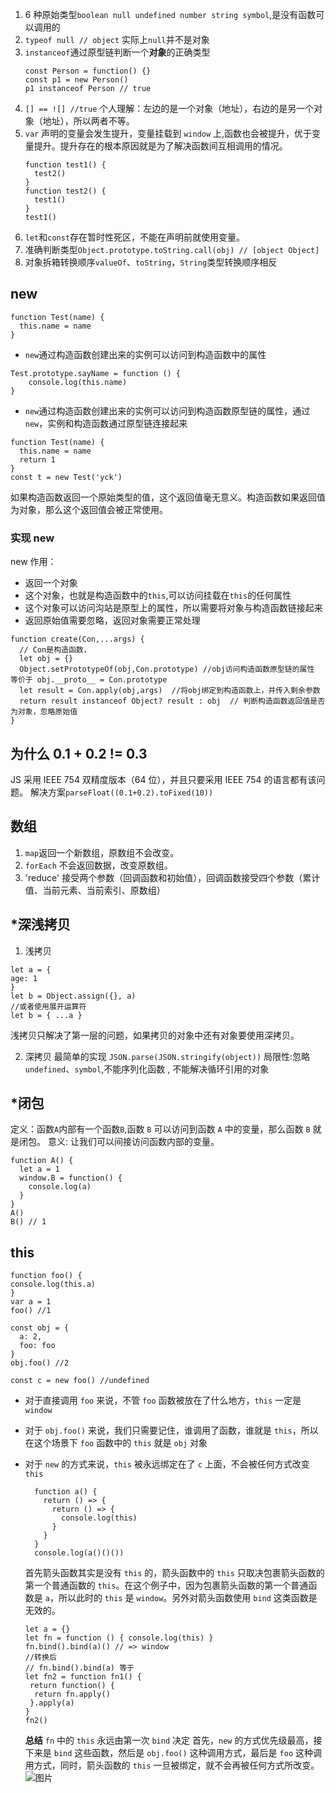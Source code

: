 1. 6 种原始类型`boolean null undefined number string symbol`,是没有函数可以调用的
2. `typeof null // object` 实际上`null`并不是对象
3. `instanceof`通过原型链判断一个**对象**的正确类型
   ```
   const Person = function() {}
   const p1 = new Person()
   p1 instanceof Person // true
   ```
4. `[] == ![] //true` 个人理解：左边的是一个对象（地址），右边的是另一个对象（地址），所以两者不等。
5. `var` 声明的变量会发生提升，变量挂载到 `window` 上,函数也会被提升，优于变量提升。提升存在的根本原因就是为了解决函数间互相调用的情况。
   ```
   function test1() {
     test2()
   }
   function test2() {
     test1()
   }
   test1()
   ```
6. `let`和`const`存在暂时性死区，不能在声明前就使用变量。
7. 准确判断类型`Object.prototype.toString.call(obj) // [object Object]`
8. 对象拆箱转换顺序`valueOf`、`toString`，`String`类型转换顺序相反

## new

```
function Test(name) {
  this.name = name
}
```

- `new`通过构造函数创建出来的实例可以访问到构造函数中的属性

```
Test.prototype.sayName = function () {
    console.log(this.name)
}
```

- `new`通过构造函数创建出来的实例可以访问到构造函数原型链的属性，通过`new`，实例和构造函数通过原型链连接起来

```
function Test(name) {
  this.name = name
  return 1
}
const t = new Test('yck')
```

如果构造函数返回一个原始类型的值，这个返回值毫无意义。构造函数如果返回值为对象，那么这个返回值会被正常使用。

### 实现 new

new 作用：

- 返回一个对象
- 这个对象，也就是构造函数中的`this`,可以访问挂载在`this`的任何属性
- 这个对象可以访问沟站是原型上的属性，所以需要将对象与构造函数链接起来
- 返回原始值需要忽略，返回对象需要正常处理

```
function create(Con,...args) {
  // Con是构造函数，
  let obj = {}
  Object.setPrototypeOf(obj,Con.prototype) //obj访问构造函数原型链的属性 等价于 obj.__proto__ = Con.prototype
  let result = Con.apply(obj,args)  //将obj绑定到构造函数上，并传入剩余参数
  return result instanceof Object? result : obj  // 判断构造函数返回值是否为对象，忽略原始值
}
```

## 为什么 0.1 + 0.2 != 0.3

JS 采用 IEEE 754 双精度版本（64 位），并且只要采用 IEEE 754 的语言都有该问题。
解决方案`parseFloat((0.1+0.2).toFixed(10))`

## 数组

1. `map`返回一个新数组，原数组不会改变。
2. `forEach` 不会返回数据，改变原数组。
3. 'reduce' 接受两个参数（回调函数和初始值），回调函数接受四个参数（累计值、当前元素、当前索引、原数组）

## \*深浅拷贝

1. 浅拷贝

```
let a = {
age: 1
}
let b = Object.assign({}, a)
//或者使用展开运算符
let b = { ...a }
```

浅拷贝只解决了第一层的问题，如果拷贝的对象中还有对象要使用深拷贝。

2. 深拷贝
   最简单的实现 `JSON.parse(JSON.stringify(object))`
   局限性:忽略 `undefined`、`symbol`,不能序列化函数 , 不能解决循环引用的对象

## \*闭包

定义：函数`A`内部有一个函数`B`,函数 `B` 可以访问到函数 `A` 中的变量，那么函数 `B` 就是闭包。
意义: 让我们可以间接访问函数内部的变量。

    function A() {
      let a = 1
      window.B = function() {
        console.log(a)
      }
    }
    A()
    B() // 1

## this

    function foo() {
    console.log(this.a)
    }
    var a = 1
    foo() //1

    const obj = {
      a: 2,
      foo: foo
    }
    obj.foo() //2

    const c = new foo() //undefined

- 对于直接调用 `foo` 来说，不管 `foo` 函数被放在了什么地方，`this` 一定是 `window`
- 对于 `obj.foo()` 来说，我们只需要记住，谁调用了函数，谁就是 `this`，所以在这个场景下 `foo` 函数中的 `this` 就是 `obj` 对象
- 对于 `new` 的方式来说，`this` 被永远绑定在了 `c` 上面，不会被任何方式改变 `this`

        function a() {
          return () => {
            return () => {
              console.log(this)
            }
          }
        }
        console.log(a()()())

  首先箭头函数其实是没有 `this` 的，箭头函数中的 `this` 只取决包裹箭头函数的第一个普通函数的 `this`。在这个例子中，因为包裹箭头函数的第一个普通函数是 `a`，所以此时的 `this` 是 `window`。另外对箭头函数使用 `bind` 这类函数是无效的。

      let a = {}
      let fn = function () { console.log(this) }
      fn.bind().bind(a)() // => window
      //转换后
      // fn.bind().bind(a) 等于
      let fn2 = function fn1() {
       return function() {
        return fn.apply()
       }.apply(a)
      }
      fn2()

  **总结** `fn` 中的 `this` 永远由第一次 `bind` 决定
  首先，`new` 的方式优先级最高，接下来是 `bind` 这些函数，然后是 `obj.foo()` 这种调用方式，最后是 `foo` 这种调用方式，同时，箭头函数的 `this` 一旦被绑定，就不会再被任何方式所改变。
  ![图片](https://user-gold-cdn.xitu.io/2018/11/15/16717eaf3383aae8?imageView2/0/w/1280/h/960/format/webp/ignore-error/1)
